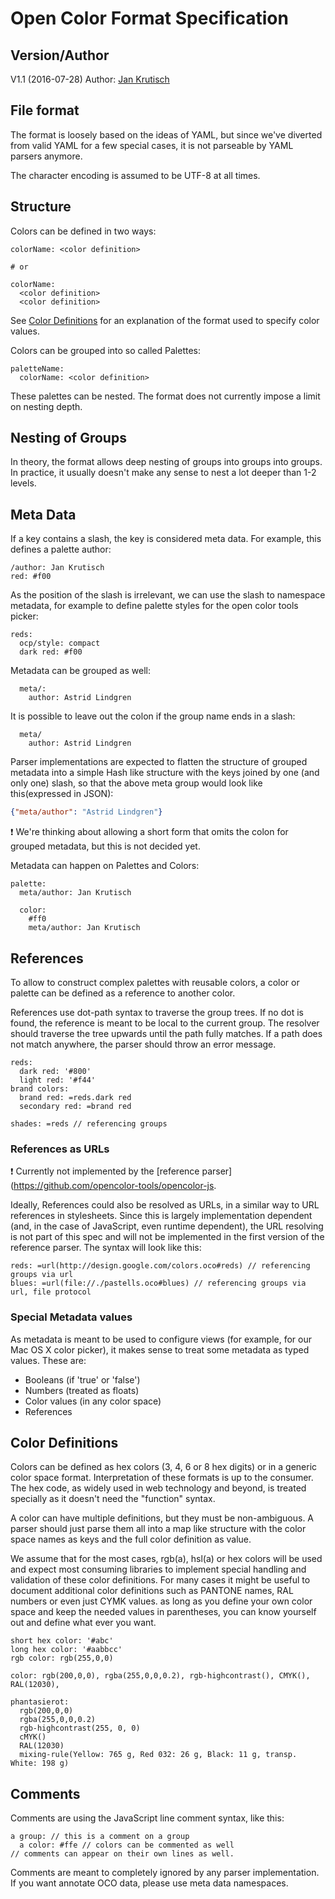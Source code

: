 # Open Color Format Specification

## Version/Author

V1.1 (2016-07-28)
Author: [Jan Krutisch](mailto:jan@krutisch.de)

## File format

The format is loosely based on the ideas of YAML, but since we've diverted from valid YAML for a few special cases, it is not parseable by YAML parsers anymore.

The character encoding is assumed to be UTF-8 at all times.

## Structure

Colors can be defined in two ways:

```
colorName: <color definition>

# or

colorName:
  <color definition>
  <color definition>
```

See [Color Definitions](#color-definitions) for an explanation of the format used to specify color values.

Colors can be grouped into so called Palettes:

```
paletteName:
  colorName: <color definition>
```

These palettes can be nested. The format does not currently impose a limit on nesting depth.

## Nesting of Groups

In theory, the format allows deep nesting of groups into groups into groups. In practice, it usually doesn't
make any sense to nest a lot deeper than 1-2 levels.

## Meta Data

If a key contains a slash, the key is considered meta data. For example, this defines a palette author:

```
/author: Jan Krutisch
red: #f00

```

As the position of the slash is irrelevant, we can use the slash to namespace metadata, for example to define
palette styles for the open color tools picker:

```
reds:
  ocp/style: compact
  dark red: #f00
```

Metadata can be grouped as well:

```
  meta/:
    author: Astrid Lindgren
```

It is possible to leave out the colon if the group name ends in a slash:

```
  meta/
    author: Astrid Lindgren
```

Parser implementations are expected to flatten the structure of grouped metadata into a simple Hash like structure with
the keys joined by one (and only one) slash, so that the above meta group would look like this(expressed in JSON):

```json
{"meta/author": "Astrid Lindgren"}
```
:exclamation: We're thinking about allowing a short form that omits the colon for grouped metadata, but this is not decided yet.

Metadata can happen on Palettes and Colors:

```
palette:
  meta/author: Jan Krutisch

  color:
    #ff0
    meta/author: Jan Krutisch
```

## References

To allow to construct complex palettes with reusable colors, a color or palette can be defined as a reference to another color.

References use dot-path syntax to traverse the group trees. If no dot is found, the reference is meant to be local to
the current group. The resolver should traverse the tree upwards until the path fully matches. If a path does not match anywhere, the parser should throw an error message.

```
reds:
  dark red: '#800'
  light red: '#f44'
brand colors:
  brand red: =reds.dark red
  secondary red: =brand red

shades: =reds // referencing groups
```

### References as URLs

:exclamation: Currently not implemented by the [reference parser](https://github.com/opencolor-tools/opencolor-js.

Ideally, References could also be resolved as URLs, in a similar way to URL references in stylesheets. Since this is largely implementation dependent (and, in the case of JavaScript, even runtime dependent), the URL resolving is not part of this spec and will not be implemented in the first version of the reference parser. The syntax will look like this:

```
reds: =url(http://design.google.com/colors.oco#reds) // referencing groups via url
blues: =url(file://./pastells.oco#blues) // referencing groups via url, file protocol
```

### Special Metadata values

As metadata is meant to be used to configure views (for example, for our Mac OS X color picker), it makes sense to treat some metadata as typed values. These are:

- Booleans (if 'true' or 'false')
- Numbers (treated as floats)
- Color values (in any color space)
- References

## Color Definitions

Colors can be defined as hex colors (3, 4, 6 or 8 hex digits) or in a generic color space format. Interpretation of these formats is up to the consumer. The hex code, as widely used in web technology and beyond, is treated specially as it doesn't need the "function" syntax.

A color can have multiple definitions, but they must be non-ambiguous. A parser should just parse them all into a map like structure with the color space names as keys and the full color definition as value.

We assume that for the most cases, rgb(a), hsl(a) or hex colors will be used and expect most consuming libraries to implement special handling and validation of these color definitions. For many cases it might be useful to document additional color definitions such as PANTONE names, RAL numbers or even just CYMK values. as long as you define your own color space and keep the needed values in parentheses, you can know yourself out and define what ever you want.

```
short hex color: '#abc'
long hex color: '#aabbcc'
rgb color: rgb(255,0,0)

color: rgb(200,0,0), rgba(255,0,0,0.2), rgb-highcontrast(), CMYK(), RAL(12030),

phantasierot:
  rgb(200,0,0)
  rgba(255,0,0,0.2)
  rgb-highcontrast(255, 0, 0)
  cMYK()
  RAL(12030)
  mixing-rule(Yellow: 765 g, Red 032: 26 g, Black: 11 g, transp. White: 198 g)  
```

## Comments

Comments are using the JavaScript line comment syntax, like this:

```
a group: // this is a comment on a group
  a color: #ffe // colors can be commented as well
// comments can appear on their own lines as well.
```

Comments are meant to completely ignored by any parser implementation. If you want annotate OCO data, please use meta data namespaces.
